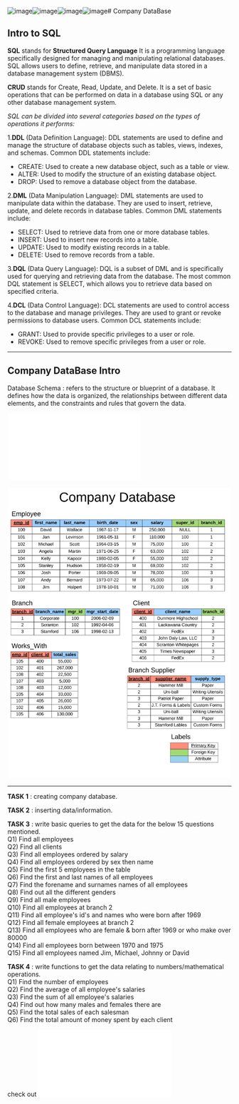 ![image](https://github.com/Kiran0R0Patil/SQL-company-database-giraffeacademy/assets/91089009/5c926d78-2f4b-4089-b0fe-cd8279de83be)![image](https://github.com/Kiran0R0Patil/SQL-company-database-giraffeacademy/assets/91089009/80f69099-b89e-4bc3-b100-343c9d420422)![image](https://github.com/Kiran0R0Patil/SQL-company-database-giraffeacademy/assets/91089009/d2afea13-c4f4-4a5d-9ea8-587a02df6bd1)![image](https://github.com/Kiran0R0Patil/SQL-company-database-giraffeacademy/assets/91089009/f9f554ba-dfbc-4194-86e7-ebb274e75afd)# Company DataBase

## Intro to SQL
**SQL** stands for **Structured Query Language**
It is a programming language specifically designed for managing and manipulating relational databases. 
SQL allows users to define, retrieve, and manipulate data stored in a database management system (DBMS).

**CRUD** stands for Create, Read, Update, and Delete. It is a set of basic operations that can be performed on data in a database using SQL or any other database management system.

*SQL can be divided into several categories based on the types of operations it performs:*

1.**DDL** (Data Definition Language): DDL statements are used to define and manage the structure of database objects such as tables, views, indexes, and schemas. Common DDL statements include:
- CREATE: Used to create a new database object, such as a table or view.
- ALTER: Used to modify the structure of an existing database object.
- DROP: Used to remove a database object from the database.

2.**DML** (Data Manipulation Language): DML statements are used to manipulate data within the database. They are used to insert, retrieve, update, and delete records in database tables. Common DML statements include:
- SELECT: Used to retrieve data from one or more database tables.
- INSERT: Used to insert new records into a table.
- UPDATE: Used to modify existing records in a table.
- DELETE: Used to remove records from a table.

3.**DQL** (Data Query Language): DQL is a subset of DML and is specifically used for querying and retrieving data from the database. The most common DQL statement is SELECT, which allows you to retrieve data based on specified criteria.

4.**DCL** (Data Control Language): DCL statements are used to control access to the database and manage privileges. They are used to grant or revoke permissions to database users. Common DCL statements include:
- GRANT: Used to provide specific privileges to a user or role.
- REVOKE: Used to remove specific privileges from a user or role.
___
## Company DataBase Intro

Database Schema 
: refers to the structure or blueprint of a database. It defines how the data is organized, the relationships between different data elements, and the constraints and rules that govern the data.

![Click Here to Download/view PDF](company-database-intro.pdf)

![database_structure](company-database-intro.jpg)

___

**TASK 1** : creating company database.

**TASK 2** : inserting data/information.

**TASK 3** : write basic queries to get the data for the below 15 questions mentioned.<br>
Q1)  Find all employees<br>
Q2)  Find all clients<br>
Q3)  Find all employees ordered by salary<br>
Q4)  Find all employees ordered by sex then name<br>
Q5)  Find the first 5 employees in the table<br>
Q6)  Find the first and last names of all employees<br>
Q7)  Find the forename and surnames names of all employees<br>
Q8)  Find out all the different genders<br>
Q9)  Find all male employees<br>
Q10)  Find all employees at branch 2<br>
Q11)  Find all employee's id's and names who were born after 1969<br>
Q12)  Find all female employees at branch 2<br>
Q13)  Find all employees who are female & born after 1969 or who make over 80000<br>
Q14)  Find all employees born between 1970 and 1975<br>
Q15)  Find all employees named Jim, Michael, Johnny or David<br>
 
**TASK 4** : write functions to get the data relating to numbers/mathematical operations.<br>
Q1)  Find the number of employees<br>
Q2)  Find the average of all employee's salaries<br>
Q3)  Find the sum of all employee's salaries<br>
Q4)  Find out how many males and females there are<br>
Q5)  Find the total sales of each salesman<br>
Q6)  Find the total amount of money spent by each client<br>

check out ![SQL code](company-database.sql)

